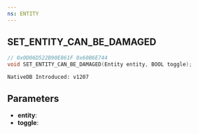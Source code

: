 ```yaml
---
ns: ENTITY
---
```

## SET_ENTITY_CAN_BE_DAMAGED

```c
// 0x0D06D522B90E861F 0x60B6E744
void SET_ENTITY_CAN_BE_DAMAGED(Entity entity, BOOL toggle);
```

```
NativeDB Introduced: v1207
```

## Parameters
* **entity**:
* **toggle**:
